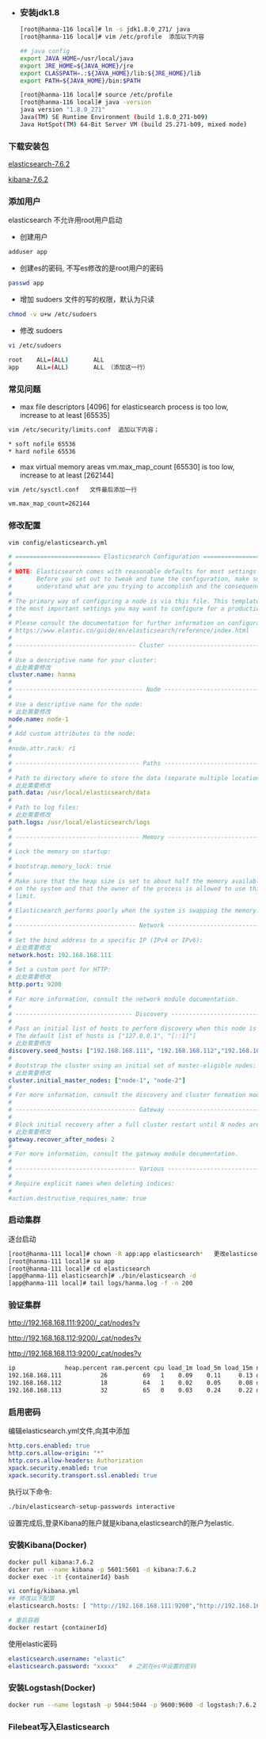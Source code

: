 - ### 安装jdk1.8
  
  ~~~bash
  [root@hanma-116 local]# ln -s jdk1.8.0_271/ java
  [root@hanma-116 local]# vim /etc/profile  添加以下内容
  
  ## java config
  export JAVA_HOME=/usr/local/java
  export JRE_HOME=${JAVA_HOME}/jre
  export CLASSPATH=.:${JAVA_HOME}/lib:${JRE_HOME}/lib
  export PATH=${JAVA_HOME}/bin:$PATH
  
  [root@hanma-116 local]# source /etc/profile
  [root@hanma-116 local]# java -version
  java version "1.8.0_271"
  Java(TM) SE Runtime Environment (build 1.8.0_271-b09)
  Java HotSpot(TM) 64-Bit Server VM (build 25.271-b09, mixed mode)
  
  ~~~
### 下载安装包

[elasticsearch-7.6.2](https://artifacts.elastic.co/downloads/elasticsearch/elasticsearch-7.6.2-linux-x86_64.tar.gz)

[kibana-7.6.2](https://artifacts.elastic.co/downloads/kibana/kibana-7.6.2-linux-x86_64.tar.gz)
### 添加用户

elasticsearch 不允许用root用户启动

* 创建用户

~~~bash
adduser app
~~~

* 创建es的密码, 不写es修改的是root用户的密码

~~~bash
passwd app
~~~

* 增加 sudoers 文件的写的权限，默认为只读

~~~bash
chmod -v u+w /etc/sudoers
~~~

* 修改 sudoers

~~~bash
vi /etc/sudoers

root    ALL=(ALL)       ALL
app     ALL=(ALL)       ALL （添加这一行）
~~~
### 常见问题

* max file descriptors [4096] for elasticsearch process is too low, increase to at least [65535]

~~~bash
vim /etc/security/limits.conf  追加以下内容；

* soft nofile 65536
* hard nofile 65536
~~~

* max virtual memory areas vm.max_map_count [65530] is too low, increase to at least [262144]

~~~bash
vim /etc/sysctl.conf   文件最后添加一行

vm.max_map_count=262144
~~~
### 修改配置

~~~bash
vim config/elasticsearch.yml
~~~

~~~yaml
# ======================== Elasticsearch Configuration =========================
#
# NOTE: Elasticsearch comes with reasonable defaults for most settings.
#       Before you set out to tweak and tune the configuration, make sure you
#       understand what are you trying to accomplish and the consequences.
#
# The primary way of configuring a node is via this file. This template lists
# the most important settings you may want to configure for a production cluster.
#
# Please consult the documentation for further information on configuration options:
# https://www.elastic.co/guide/en/elasticsearch/reference/index.html
#
# ---------------------------------- Cluster -----------------------------------
#
# Use a descriptive name for your cluster:
# 此处需要修改
cluster.name: hanma
#
# ------------------------------------ Node ------------------------------------
#
# Use a descriptive name for the node:
# 此处需要修改
node.name: node-1
#
# Add custom attributes to the node:
#
#node.attr.rack: r1
#
# ----------------------------------- Paths ------------------------------------
#
# Path to directory where to store the data (separate multiple locations by comma):
# 此处需要修改
path.data: /usr/local/elasticsearch/data
#
# Path to log files:
# 此处需要修改
path.logs: /usr/local/elasticsearch/logs
#
# ----------------------------------- Memory -----------------------------------
#
# Lock the memory on startup:
#
# bootstrap.memory_lock: true
#
# Make sure that the heap size is set to about half the memory available
# on the system and that the owner of the process is allowed to use this
# limit.
#
# Elasticsearch performs poorly when the system is swapping the memory.
#
# ---------------------------------- Network -----------------------------------
#
# Set the bind address to a specific IP (IPv4 or IPv6):
# 此处需要修改
network.host: 192.168.168.111
#
# Set a custom port for HTTP:
# 此处需要修改
http.port: 9200
#
# For more information, consult the network module documentation.
#
# --------------------------------- Discovery ----------------------------------
#
# Pass an initial list of hosts to perform discovery when this node is started:
# The default list of hosts is ["127.0.0.1", "[::1]"]
# 此处需要修改
discovery.seed_hosts: ["192.168.168.111", "192.168.168.112","192.168.168.113"]
#
# Bootstrap the cluster using an initial set of master-eligible nodes:
# 此处需要修改
cluster.initial_master_nodes: ["node-1", "node-2"]
#
# For more information, consult the discovery and cluster formation module documentation.
#
# ---------------------------------- Gateway -----------------------------------
#
# Block initial recovery after a full cluster restart until N nodes are started:
# 此处需要修改
gateway.recover_after_nodes: 2
#
# For more information, consult the gateway module documentation.
#
# ---------------------------------- Various -----------------------------------
#
# Require explicit names when deleting indices:
#
#action.destructive_requires_name: true
~~~
### 启动集群

逐台启动

~~~bash
[root@hanma-111 local]# chown -R app:app elasticsearch*   更改elasticsearch的目录地址
[root@hanma-111 local]# su app
[root@hanma-111 local]# cd elasticsearch
[app@hanma-111 elasticsearch]# ./bin/elasticsearch -d
[app@hanma-111 local]# tail logs/hanma.log -f -n 200
~~~
### 验证集群

http://192.168.168.111:9200/_cat/nodes?v

http://192.168.168.112:9200/_cat/nodes?v

http://192.168.168.113:9200/_cat/nodes?v

```html
ip              heap.percent ram.percent cpu load_1m load_5m load_15m node.role master name
192.168.168.111           26          69   1    0.09    0.11     0.13 dilm      *      node-1
192.168.168.112           18          64   1    0.02    0.05     0.08 dilm      -      node-2
192.168.168.113           32          65   0    0.03    0.24     0.22 dilm      -      node-3
```
### 启用密码

 编辑elasticsearch.yml文件,向其中添加

```yml
http.cors.enabled: true
http.cors.allow-origin: "*"
http.cors.allow-headers: Authorization
xpack.security.enabled: true
xpack.security.transport.ssl.enabled: true
```

执行以下命令:

~~~bash
./bin/elasticsearch-setup-passwords interactive
~~~

设置完成后,登录Kibana的账户就是kibana,elasticsearch的账户为elastic.
### 安装Kibana(Docker)

```bash
docker pull kibana:7.6.2
docker run --name kibana -p 5601:5601 -d kibana:7.6.2
docker exec -it {containerId} bash

vi config/kibana.yml
## 修改以下配置
elasticsearch.hosts: [ "http://192.168.168.111:9200","http://192.168.168.112:9200","http://192.168.168.113:9200" ]

# 重启容器
docker restart {containerId}
```

使用elastic密码

~~~yml
elasticsearch.username: "elastic"
elasticsearch.password: "xxxxx"   # 之前在es中设置的密码
~~~
### 安装Logstash(Docker)

~~~bash
docker run --name logstash -p 5044:5044 -p 9600:9600 -d logstash:7.6.2
~~~
### Filebeat写入Elasticsearch